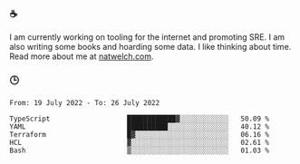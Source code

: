 ### ☕

I am currently working on tooling for the internet and promoting SRE. I am also writing some books and hoarding some data. I like thinking about time. Read more about me at [natwelch.com](https://natwelch.com).

### 🕒

<!--START_SECTION:waka-->

```text
From: 19 July 2022 - To: 26 July 2022

TypeScript                   ████████████▓░░░░░░░░░░░░   50.09 %
YAML                         ██████████░░░░░░░░░░░░░░░   40.12 %
Terraform                    █▓░░░░░░░░░░░░░░░░░░░░░░░   06.16 %
HCL                          ▓░░░░░░░░░░░░░░░░░░░░░░░░   02.61 %
Bash                         ▒░░░░░░░░░░░░░░░░░░░░░░░░   01.03 %
```

<!--END_SECTION:waka-->
